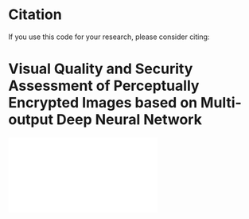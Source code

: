 # Citation
If you use this code for your research, please consider citing:
# Visual Quality and Security Assessment of Perceptually Encrypted Images based on Multi-output Deep Neural Network
![Alt text](../../tree/main/assets/Figure.pdf)
